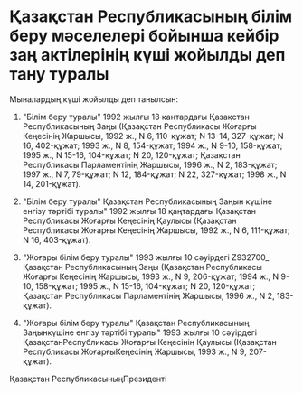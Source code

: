 # Қазақстан Республикасының білім беру мәселелері бойынша кейбір заң актілерінің күші жойылды деп тану туралы

Мыналардың күші жойылды деп танылсын:

1. "Білім беру туралы" 1992 жылғы 18 қаңтардағы Қазақстан Республикасының Заңы (Қазақстан Республикасы Жоғарғы Кеңесінің Жаршысы, 1992 ж., N 6, 110-құжат; N 13-14, 327-құжат; N 16, 402-құжат; 1993 ж., N 8, 154-құжат; 1994 ж., N 9-10, 158-құжат; 1995 ж., N 15-16, 104-құжат; N 20, 120-құжат; Қазақстан Республикасы Парламентінің Жаршысы, 1996 ж., N 2, 183-құжат; 1997 ж., N 7, 79-құжат; N 12, 184-құжат; N 22, 327-құжат; 1998 ж., N 14, 201-құжат).

2. "Білім беру туралы" Қазақстан Республикасының Заңын күшіне енгізу тәртібі туралы" 1992 жылғы 18 қаңтардағы Қазақстан Республикасы Жоғарғы Кеңесінің Қаулысы (Қазақстан Республикасы Жоғарғы Кеңесінің Жаршысы, 1992 ж., N 6, 111-құжат; N 16, 403-құжат).

3. "Жоғары білім беру туралы" 1993 жылғы 10 сәуірдегі Z932700_ Қазақстан Республикасының Заңы (Қазақстан Республикасы Жоғарғы Кеңесінің Жаршысы, 1993 ж., N 9, 206-құжат; 1994 ж., N 9-10, 158-құжат; 1995 ж., N 15-16, 104-құжат; N 20, 120-құжат; Қазақстан Республикасы Парламентінің Жаршысы, 1996 ж., N 2, 183-құжат).

4. "Жоғары білім беру туралы" Қазақстан Республикасының Заңынкүшіне енгізу тәртібі туралы" 1993 жылғы 10 сәуірдегі ҚазақстанРеспубликасы Жоғарғы Кеңесінің Қаулысы (Қазақстан Республикасы ЖоғарғыКеңесінің Жаршысы, 1993 ж., N 9, 207-құжат).

Қазақстан РеспубликасыныңПрезиденті

